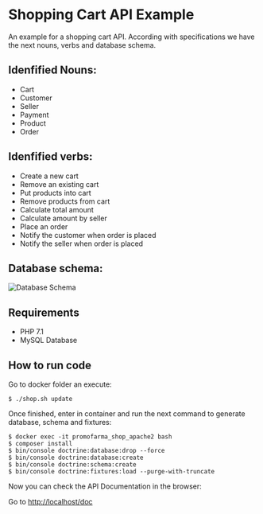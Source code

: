 Shopping Cart API Example
=========================

An example for a shopping cart API. According with specifications we have the next nouns, verbs and database schema.

Idenfified Nouns:
----------------
* Cart
* Customer
* Seller
* Payment
* Product
* Order 

Idenfified verbs:
----------------
* Create a new cart
* Remove an existing cart
* Put products into cart
* Remove products from cart
* Calculate total amount
* Calculate amount by seller
* Place an order
* Notify the customer when order is placed
* Notify the seller when order is placed

Database schema:
---------------
![Database Schema](https://image.ibb.co/iBLGwy/promofarma_db.png)

Requirements
------------

* PHP 7.1
* MySQL Database

How to run code
---------------

Go to docker folder an execute:

    $ ./shop.sh update

Once finished, enter in container and run the next command to generate database, schema and fixtures:

    $ docker exec -it promofarma_shop_apache2 bash
    $ composer install
    $ bin/console doctrine:database:drop --force
    $ bin/console doctrine:database:create
    $ bin/console doctrine:schema:create
    $ bin/console doctrine:fixtures:load --purge-with-truncate

Now you can check the API Documentation in the browser:

Go to [http://localhost/doc](http://localhost/doc)
